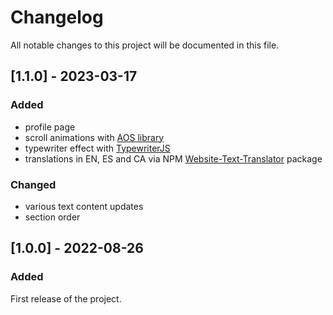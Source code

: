 # Changelog

All notable changes to this project will be documented in this file.

## [1.1.0] - 2023-03-17

### Added

- profile page
- scroll animations with [AOS library](https://michalsnik.github.io/aos/)
- typewriter effect with [TypewriterJS](https://www.npmjs.com/package/typewriter-effect)
- translations in EN, ES and CA via NPM [Website-Text-Translator](https://www.npmjs.com/package/website-text-translator) package

### Changed

- various text content updates
- section order

## [1.0.0] - 2022-08-26

### Added

First release of the project.
